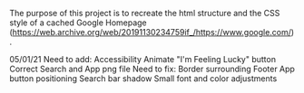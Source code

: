 The purpose of this project is to recreate the html structure and the CSS style of a cached Google Homepage (https://web.archive.org/web/20191130234759if_/https://www.google.com/).

05/01/21
Need to add:
    Accessibility
    Animate "I'm Feeling Lucky" button
    Correct Search and App png file
Need to fix:
    Border surrounding Footer
    App button positioning
    Search bar shadow
    Small font and color adjustments